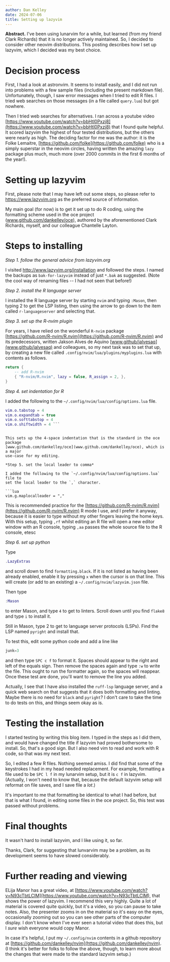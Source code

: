 ```yaml
---
author: Dan Kelley
date: 2024-07-06
title: Setting up lazyvim
---
```


**Abstract.** I've been using lunarvim for a while, but learned (from my friend
Clark Richards) that it is no longer actively maintained. So, I decided to
consider other neovim distributions.  This posting describes how I set up
lazyvim, which I decided was my best choice.

# Decision process

First, I had a look at astronvim.  It seems to install easily, and I did not
run into problems with a few sample files (including the present markdown
file). Unfortunately, though, I saw error messages when I tried to edit R
files. I tried web searches on those messages (in a file called `query.lua`)
but got nowhere.

Then I tried web searches for alternatives.  I ran across a youtube video
[https://www.youtube.com/watch?v=bbHtl0Pxzj8](https://www.youtube.com/watch?v=bbHtl0Pxzj8)
that I found quite helpful.  It scored lazyvim the highest of four tested
distributions, but the others were nearly as high.  The deciding factor for me
was the author: it is the Folke Lemaitre,
[https://github.com/folke](https://github.com/folke) who is a simply superstar
in the neovim circles, having written the amazing `lazy` package plus much,
much more (over 2000 commits in the first 6 months of the year!).

# Setting up lazyvim

First, please note that I may have left out some steps, so please refer to
https://www.lazyvim.org as the preferred source of information.

My main goal (for now) is to get it set up to do R coding, using the formatting
scheme used in the oce project (www.github.com/dankelley/oce), authored by the
aforementioned Clark Richards, myself, and our colleague Chantelle Layton.

# Steps to installing

*Step 1. follow the general advice from lazyvim.org*

I visited http://www.lazyvim.org/installation and followed the steps.  I named
the backups as `bak-for-lazyvim` instead of just `*.bak` as suggested. (Note
the cool way of renaming files -- I had not seen that before!)

*Step 2. install the R language server*

I installed the R language server by starting `nvim` and typing `:Mason`, then
typing 2 to get the LSP listing, then using the arrow to go down to the item
called `r-languageserver` and selecting that.

*Step 3. set up the R-nvim plugin*

For years, I have relied on the wonderful `R-nvim` package
[https://github.com/R-nvim/R.nvim](https://github.com/R-nvim/R.nvim) and its
predecessors, written Jakson Alves de Aquino
[www.github/jalvesaq](www.github/jalvesaq) and colleagues, so my next task was
to set that up, by creating a new file called
`.config/nvim/lua/plugins/myplugins.lua` with contents as follows.

```lua
return {
    -- add R-nvim
    { "R-nvim/R.nvim", lazy = false, R_assign = 2, },
}
```

*Step 4. set indentation for R*

I added the following to the `~/.config/nvim/lua/config/options.lua` file.

```lua
vim.o.tabstop = 4
vim.o.expandtab = true
vim.o.softtabstop = 4
vim.o.shiftwidth = 4 ```
```
```

This sets up the 4-space indentation that is the standard in the oce package
[www.github.com/dankelley/oce](www.github.com/dankelley/oce), which is a major
use-case for my editing.

*Step 5. set the local leader to comma*

I added the following to the `~/.config/nvim/lua/config/options.lua` file to
set the local leader to the `,` character.

```lua
vim.g.maplocalleader = ","
```


This is recommended practice for the
[https://github.com/R-nvim/R.nvim](https://github.com/R-nvim/R.nvim) R mode I
use, and I prefer it anyway, because it is easier to type without my other
fingers leaving the home keys.  With this setup, typing `,rf` whilst editing an
R file will open a new editor window with an R console, typing `,aa` passes the
whole source file to the R console, etesc


*Step 6. set up python*

Type

```lua
.LazyExtras
```

and scroll down to find `formatting.black`.  If it is not listed as having been
already enabled, enable it by pressing `x` when the cursor is on that line.
This will create (or add to an existing) a `~/.config/nvim/lazyvim.json` file.

Then type

```lua
:Mason
```

to enter Mason, and type `4` to get to linters.  Scroll down until you find
`flake8` and type `i` to install it.

Still in Mason, type 2 to get to language server protocols (LSPs). Find the LSP
named `pyright` and install that.

To test this, edit some python code and add a line like

```python
junk=3
```

and then type `SPC c f` to format it.  Spaces should appear to the right and
left of the equals sign. Then remove the spaces again and type `:w` to write
the file.  This ought to run the formatter again, so the spaces will reappear.
Once these test are done, you'll want to remove the line you added.

Actually, I see that I have also installed the `ruff-lsp` language server, and
a quick web search on that suggests that it does both formatting and linting.
Maybe there is no need for `black` and `pyright`?  I don't care to take the
time to do tests on this, and things seem okay as is.

# Testing the installation

I started testing by writing this blog item.  I typed in the steps as I did
them, and would have changed the title if lazyvim had proved bothersome to
install.  So, that's a good sign.  But I also need vim to read and work with R
code, so that was my next text.

So, I edited a few R files.  Nothing seemed amiss.  I did find that some of the
keystrokes I had in my head needed replacement. For example, formatting a file
used to be `SPC l f` in my lunarvim setup, but it is `c f` in lazyvim.
(Actually, I won't need to know that, because the default lazyvim setup will
reformat on file saves, and I save file a *lot*.)

It's important to me that formatting be identical to what I had before, but
that is what I found, in editing some files in the oce project.  So, this test
was passed without problems.

# Final thoughts

It wasn't hard to install lazyvim, and I like using it, so far.

Thanks, Clark, for suggesting that lunvarvim may be a problem, as its
development seems to have slowed considerably.

# Further reading and viewing

ELija Manor has a great video, at
[https://www.youtube.com/watch?v=N93cTbtLCIM](https://www.youtube.com/watch?v=N93cTbtLCIM),
that shows the power of lazyvim.  I recommend this very highly. Quite a lot of
material is covered quite quickly, but it's a video, so you can pause to take
notes. Also, the presenter zooms in on the material so it's easy on the eyes,
occasionally zooming out so you can see other parts of the computer display.  I
don't know when I've ever seen a tutorial video that does this, but I *sure*
wish everyone would copy Manor.

In case it's helpful, I put my `~/.config/nvim` contents in a github repository
at [https://github.com/dankelley/nvim](https://github.com/dankelley/nvim).  (I
think it's better for folks to follow the above, though, to learn more about
the changes that were made to the standard lazyvim setup.)
